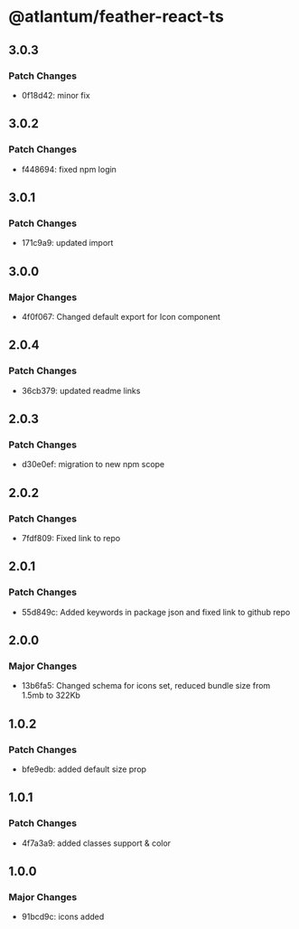 # @atlantum/feather-react-ts

## 3.0.3

### Patch Changes

-   0f18d42: minor fix

## 3.0.2

### Patch Changes

-   f448694: fixed npm login

## 3.0.1

### Patch Changes

-   171c9a9: updated import

## 3.0.0

### Major Changes

-   4f0f067: Changed default export for Icon component

## 2.0.4

### Patch Changes

-   36cb379: updated readme links

## 2.0.3

### Patch Changes

-   d30e0ef: migration to new npm scope

## 2.0.2

### Patch Changes

-   7fdf809: Fixed link to repo

## 2.0.1

### Patch Changes

-   55d849c: Added keywords in package json and fixed link to github repo

## 2.0.0

### Major Changes

-   13b6fa5: Changed schema for icons set, reduced bundle size from 1.5mb to 322Kb

## 1.0.2

### Patch Changes

-   bfe9edb: added default size prop

## 1.0.1

### Patch Changes

-   4f7a3a9: added classes support & color

## 1.0.0

### Major Changes

-   91bcd9c: icons added
